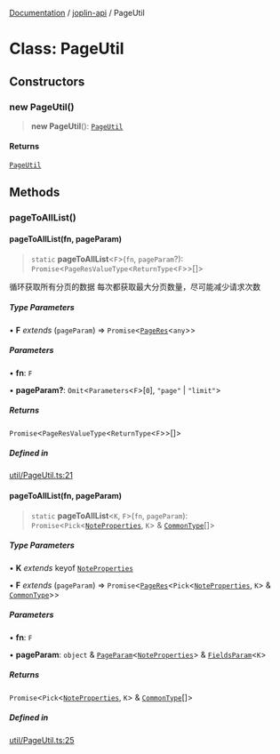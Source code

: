 [Documentation](../../packages.md) / [joplin-api](../index.md) / PageUtil

# Class: PageUtil

## Constructors

### new PageUtil()

> **new PageUtil**(): [`PageUtil`](PageUtil.md)

#### Returns

[`PageUtil`](PageUtil.md)

## Methods

### pageToAllList()

#### pageToAllList(fn, pageParam)

> `static` **pageToAllList**\<`F`\>(`fn`, `pageParam`?): `Promise`\<`PageResValueType`\<`ReturnType`\<`F`\>\>[]\>

循环获取所有分页的数据
每次都获取最大分页数量，尽可能减少请求次数

##### Type Parameters

• **F** _extends_ (`pageParam`) => `Promise`\<[`PageRes`](../interfaces/PageRes.md)\<`any`\>\>

##### Parameters

• **fn**: `F`

• **pageParam?**: `Omit`\<`Parameters`\<`F`\>\[`0`\], `"page"` \| `"limit"`\>

##### Returns

`Promise`\<`PageResValueType`\<`ReturnType`\<`F`\>\>[]\>

##### Defined in

[util/PageUtil.ts:21](https://github.com/rxliuli/joplin-utils/blob/485409801cf7c952cfefe9e29020115fe6abec36/packages/joplin-api/src/util/PageUtil.ts#L21)

#### pageToAllList(fn, pageParam)

> `static` **pageToAllList**\<`K`, `F`\>(`fn`, `pageParam`): `Promise`\<`Pick`\<[`NoteProperties`](../interfaces/NoteProperties.md), `K`\> & [`CommonType`](../interfaces/CommonType.md)[]\>

##### Type Parameters

• **K** _extends_ keyof [`NoteProperties`](../interfaces/NoteProperties.md)

• **F** _extends_ (`pageParam`) => `Promise`\<[`PageRes`](../interfaces/PageRes.md)\<`Pick`\<[`NoteProperties`](../interfaces/NoteProperties.md), `K`\> & [`CommonType`](../interfaces/CommonType.md)\>\>

##### Parameters

• **fn**: `F`

• **pageParam**: `object` & [`PageParam`](../interfaces/PageParam.md)\<[`NoteProperties`](../interfaces/NoteProperties.md)\> & [`FieldsParam`](../interfaces/FieldsParam.md)\<`K`\>

##### Returns

`Promise`\<`Pick`\<[`NoteProperties`](../interfaces/NoteProperties.md), `K`\> & [`CommonType`](../interfaces/CommonType.md)[]\>

##### Defined in

[util/PageUtil.ts:25](https://github.com/rxliuli/joplin-utils/blob/485409801cf7c952cfefe9e29020115fe6abec36/packages/joplin-api/src/util/PageUtil.ts#L25)
